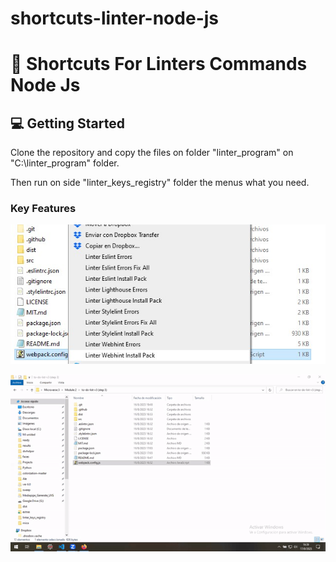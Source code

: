 # shortcuts-linter-node-js


# 📖 Shortcuts For Linters Commands Node Js <a name="about-project"></a>

<!-- GETTING STARTED -->

## 💻 Getting Started <a name="getting-started"></a>

Clone the repository and copy the files on folder "linter_program" on "C:\linter_program" folder.

Then run on side "linter_keys_registry" folder the menus what you need.


### Key Features <a name="key-features"></a>


![Intro](https://github.com/alex1779/shortcuts-linter-node-js/blob/master/img/rightclickmenu.jpg)

![Intro](https://github.com/alex1779/shortcuts-linter-node-js/blob/master/img/video.gif)


